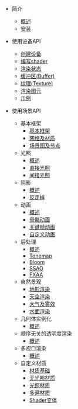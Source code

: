 - 简介

  - [概述](zh-cn/intro.md)
  - [安装](zh-cn/installation.md)

- 使用设备API

  - [创建设备](zh-cn/device.md)
  - [编写shader](zh-cn/shader.md)
  - [渲染状态](zh-cn/renderstate.md)
  - [缓冲区(Buffer)](zh-cn/buffer.md)
  - [纹理(Texture)](zh-cn/texture.md)
  - [渲染图元](zh-cn/drawcall.md)
  - [示例](zh-cn/devicesamples.md)

- 使用场景API

  - 基本框架
    - [基本框架](zh-cn/scene-basic.md)
    - [网格及材质](zh-cn/mesh-material.md)
    - [场景图及节点](zh-cn/scene-graph.md)
  - 光照
    - [概述](zh-cn/lighting-intro.md)
    - [直接光照](zh-cn/lighting-direct.md)
    - [间接光照](zh-cn/lighting-indirect.md)
  - 阴影
    - [概述](zh-cn/shadow-intro.md)
    - [反走样](zh-cn/shadow-aa.md)
  - 动画
    - [概述](zh-cn/animation-intro.md)
    - [骨骼动画](zh-cn/animation-skeleton.md)
    - [关键帧动画](zh-cn/animation-keyframe.md)
    - [自定义动画](zh-cn/animation-custom.md)
  - 后处理
    - [概述](zh-cn/posteffect-intro.md)
    - [Tonemap](zh-cn/posteffect-tonemap.md)
    - [Bloom](zh-cn/posteffect-bloom.md)
    - [SSAO](zh-cn/posteffect-sao.md)
    - [FXAA](zh-cn/posteffect-fxaa.md)
  - 自然景观
    - [地形渲染](zh-cn/terrain.md)
    - [天空渲染](zh-cn/sky.md)
    - [大气及雾效](zh-cn/fog.md)
    - [水面渲染](zh-cn/water.md)
  - 几何体实例化
    - [概述](zh-cn/instancing-intro.md)
  - 顺序无关的透明度渲染
    - [概述](zh-cn/oit.md)
  - 多视口渲染
    - [概述](zh-cn/multi-views.md)
  - 自定义材质
    - [材质基础](zh-cn/user-material.md)
    - [无光照材质](zh-cn/user-material-unlit.md)
    - [光照材质](zh-cn/user-material-lit.md)
    - [多遍材质](zh-cn/user-material-multipass.md)
    - [Shader变体](zh-cn/user-material-var.md)

